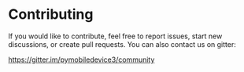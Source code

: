 # Contributing

If you would like to contribute, feel free to report issues, start new discussions, or create pull requests. You can
also contact us on gitter:

https://gitter.im/pymobiledevice3/community
